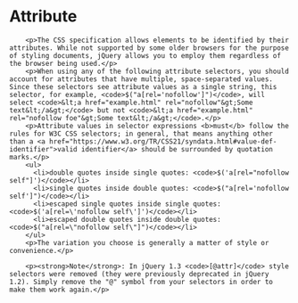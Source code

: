 # Attribute

        <p>The CSS specification allows elements to be identified by their attributes. While not supported by some older browsers for the purpose of styling documents, jQuery allows you to employ them regardless of the browser being used.</p>
        <p>When using any of the following attribute selectors, you should account for attributes that have multiple, space-separated values. Since these selectors see attribute values as a single string, this selector, for example, <code>$("a[rel='nofollow']")</code>, will select <code>&lt;a href="example.html" rel="nofollow"&gt;Some text&lt;/a&gt;</code> but not <code>&lt;a href="example.html" rel="nofollow foe"&gt;Some text&lt;/a&gt;</code>.</p>
        <p>Attribute values in selector expressions <b>must</b> follow the rules for W3C CSS selectors; in general, that means anything other than a <a href="https://www.w3.org/TR/CSS21/syndata.html#value-def-identifier">valid identifier</a> should be surrounded by quotation marks.</p>
        <ul>
          <li>double quotes inside single quotes: <code>$('a[rel="nofollow self"]')</code></li>
          <li>single quotes inside double quotes: <code>$("a[rel='nofollow self']")</code></li>
          <li>escaped single quotes inside single quotes: <code>$('a[rel=\'nofollow self\']')</code></li>
          <li>escaped double quotes inside double quotes: <code>$("a[rel=\"nofollow self\"]")</code></li>
        </ul>
        <p>The variation you choose is generally a matter of style or convenience.</p>

        <p><strong>Note</strong>: In jQuery 1.3 <code>[@attr]</code> style selectors were removed (they were previously deprecated in jQuery 1.2). Simply remove the "@" symbol from your selectors in order to make them work again.</p>
        